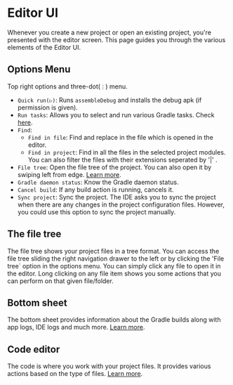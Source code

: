 # Editor UI

Whenever you create a new project or open an existing project, you're presented with the editor screen. This page guides you through the various elements of the Editor UI.

## Options Menu

Top right options and three-dot(`⋮`) menu.

- `Quick run(▷)`: Runs `assembleDebug` and installs the debug apk (if permission is given).
- `Run tasks`: Allows you to select and run various Gradle tasks. Check [here](./build_actions.md#readme).
- `Find`:
    - `Find in file`: Find and replace in the file which is opened in the editor.
    - `Find in project`: Find in all the files in  the selected project modules. You can also filter the files with their extensions seperated by '|' .
- `File tree`: Open the file tree of the project. You can also open it by swiping left from edge. [Learn more](#the-file-tree).
- `Gradle daemon status`: Know the Gradle daemon status.
- `Cancel build`: If any build action is running, cancels it.
- `Sync project`: Sync the project. The IDE asks you to sync the project when there are any changes in the project configuration files. However, you could use this option to sync the project manually.

## The file tree

The file tree shows your project files in a tree format. You can access the file tree sliding the right navigation drawer to the left or by clicking the 'File tree` option in the options menu. You can simply click any file to open it in the editor. Long clicking on any file item shows you some actions that you can perform on that given file/folder.

## Bottom sheet

The bottom sheet provides information about the Gradle builds along with app logs, IDE logs and much more. [Learn more](./bottom_sheet.md).

## Code editor

The code is where you work with your project files. It provides various actions based on the type of files. [Learn more](./code_editor.md).
